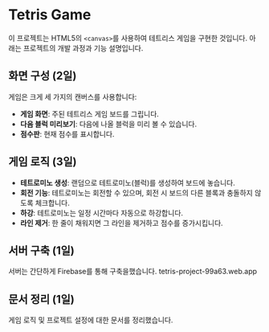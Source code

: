 # Tetris Game

이 프로젝트는 HTML5의 `<canvas>`를 사용하여 테트리스 게임을 구현한 것입니다. 아래는 프로젝트의 개발 과정과 기능 설명입니다.

## 화면 구성 (2일)

게임은 크게 세 가지의 캔버스를 사용합니다:

- **게임 화면**: 주된 테트리스 게임 보드를 그립니다.
- **다음 블럭 미리보기**: 다음에 나올 블럭을 미리 볼 수 있습니다.
- **점수판**: 현재 점수를 표시합니다.

## 게임 로직 (3일)

- **테트로미노 생성**: 랜덤으로 테트로미노(블럭)를 생성하여 보드에 놓습니다.
- **회전 기능**: 테트로미노는 회전할 수 있으며, 회전 시 보드의 다른 블록과 충돌하지 않도록 체크합니다.
- **하강**: 테트로미노는 일정 시간마다 자동으로 하강합니다.
- **라인 제거**: 한 줄이 채워지면 그 라인을 제거하고 점수를 증가시킵니다.

## 서버 구축 (1일)

서버는 간단하게 Firebase를 통해 구축을했습니다.
tetris-project-99a63.web.app

## 문서 정리 (1일)

게임 로직 및 프로젝트 설정에 대한 문서를 정리했습니다.
